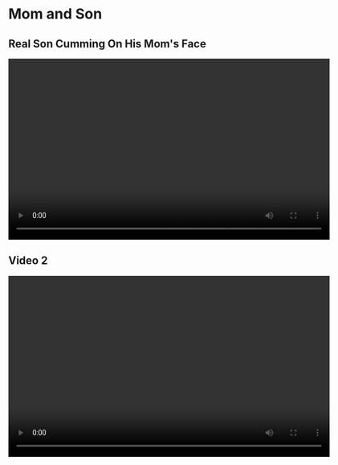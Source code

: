 # Mom and Son 

## Real Son Cumming On His Mom's Face
<video width="640" height="360" controls>
  <source src="https://dood.li/e/sm9tgsaejts3" type="video/mp4">
  Your browser does not support the video tag.
</video>

## Video 2
<video width="640" height="360" controls>
  <source src="videos/category1/video2.mp4" type="video/mp4">
  Your browser does not support the video tag.
</video>


